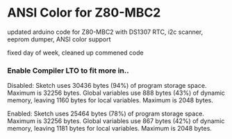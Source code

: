# ANSI Color for Z80-MBC2
updated arduino code for Z80-MBC2 with 
DS1307 RTC, 
i2c scanner, 
eeprom dumper, 
ANSI color support


fixed day of week,
cleaned up commened code

### Enable Compiler LTO to fit more in..

Disabled:
Sketch uses 30436 bytes (94%) of program storage space. Maximum is 32256 bytes.
Global variables use 888 bytes (43%) of dynamic memory, leaving 1160 bytes for local variables. Maximum is 2048 bytes.

Enabled:
Sketch uses 25464 bytes (78%) of program storage space. Maximum is 32256 bytes.
Global variables use 867 bytes (42%) of dynamic memory, leaving 1181 bytes for local variables. Maximum is 2048 bytes.


